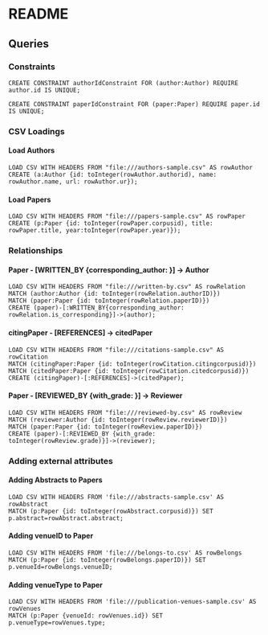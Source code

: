 # README

## Queries

### Constraints
```
CREATE CONSTRAINT authorIdConstraint FOR (author:Author) REQUIRE author.id IS UNIQUE;
```
```
CREATE CONSTRAINT paperIdConstraint FOR (paper:Paper) REQUIRE paper.id IS UNIQUE;
```

### CSV Loadings
#### Load Authors
```
LOAD CSV WITH HEADERS FROM "file:///authors-sample.csv" AS rowAuthor
CREATE (a:Author {id: toInteger(rowAuthor.authorid), name: rowAuthor.name, url: rowAuthor.ur});
```
#### Load Papers
```
LOAD CSV WITH HEADERS FROM "file:///papers-sample.csv" AS rowPaper
CREATE (p:Paper {id: toInteger(rowPaper.corpusid), title: rowPaper.title, year:toInteger(rowPaper.year)});
```

### Relationships
#### Paper - [WRITTEN_BY {corresponding_author: }] -> Author
```
LOAD CSV WITH HEADERS FROM "file:///written-by.csv" AS rowRelation
MATCH (author:Author {id: toInteger(rowRelation.authorID)})
MATCH (paper:Paper {id: toInteger(rowRelation.paperID)})
CREATE (paper)-[:WRITTEN_BY{corresponding_author: rowRelation.is_corresponding}]->(author);
```

#### citingPaper - [REFERENCES] -> citedPaper
```
LOAD CSV WITH HEADERS FROM "file:///citations-sample.csv" AS rowCitation
MATCH (citingPaper:Paper {id: toInteger(rowCitation.citingcorpusid)})
MATCH (citedPaper:Paper {id: toInteger(rowCitation.citedcorpusid)})
CREATE (citingPaper)-[:REFERENCES]->(citedPaper);
```

#### Paper - [REVIEWED_BY {with_grade: }] -> Reviewer
```
LOAD CSV WITH HEADERS FROM "file:///reviewed-by.csv" AS rowReview
MATCH (reviewer:Author {id: toInteger(rowReview.reviewerID)})
MATCH (paper:Paper {id: toInteger(rowReview.paperID)})
CREATE (paper)-[:REVIEWED_BY {with_grade: toInteger(rowReview.grade)}]->(reviewer);
```

### Adding external attributes
#### Adding Abstracts to Papers
```
LOAD CSV WITH HEADERS FROM 'file:///abstracts-sample.csv' AS rowAbstract
MATCH (p:Paper {id: toInteger(rowAbstract.corpusid)}) SET p.abstract=rowAbstract.abstract;
```

#### Adding venueID to Paper
```
LOAD CSV WITH HEADERS FROM 'file:///belongs-to.csv' AS rowBelongs
MATCH (p:Paper {id: toInteger(rowBelongs.paperID)}) SET p.venueId=rowBelongs.venueID;
```

#### Adding venueType to Paper
```
LOAD CSV WITH HEADERS FROM 'file:///publication-venues-sample.csv' AS rowVenues
MATCH (p:Paper {venueId: rowVenues.id}) SET p.venueType=rowVenues.type;
```

